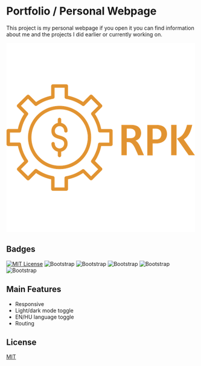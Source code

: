 # Portfolio / Personal Webpage

This project is my personal webpage if you open it you can find information about me and the projects I did earlier or currently working on.

![Logo](public/assets/Logo_orange/horizontal-logo.png)

## Badges


[![MIT License](https://img.shields.io/badge/License-MIT-green.svg)](https://choosealicense.com/licenses/mit/) ![Bootstrap](https://img.shields.io/badge/-Typescript-05122A?style=flat&logo=Typescript&color=72b9ab) ![Bootstrap](https://img.shields.io/badge/-React-05122A?style=flat&logo=React&color=72b9ab) ![Bootstrap](https://img.shields.io/badge/-Tailwind-05122A?style=flat&logo=Tailwind&color=72b9ab) ![Bootstrap](https://img.shields.io/badge/-Vite-05122A?style=flat&logo=Vite&color=72b9ab) ![Bootstrap](https://img.shields.io/badge/-Visual%20Studio%20Code-05122A?style=flat&logo=Visual-Studio-Code&color=72b9ab)

## Main Features

- Responsive
- Light/dark mode toggle
- EN/HU language toggle
- Routing

## License

[MIT](https://choosealicense.com/licenses/mit/)